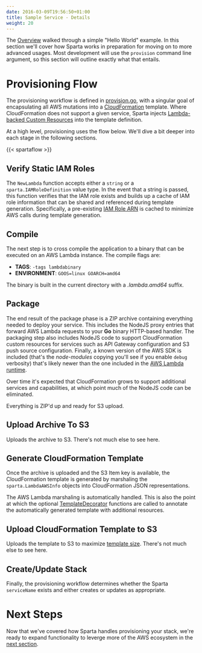 ```yaml
---
date: 2016-03-09T19:56:50+01:00
title: Sample Service - Details
weight: 20
---
```


The [Overview](/docs/intro_example) walked through a simple "Hello World" example.  In this section we'll cover how Sparta works in preparation for moving on to more advanced usages.  Most development will use the `provision` command line argument, so this section will outline exactly what that entails.

# Provisioning Flow

The provisioning workflow is defined in [provision.go](https://github.com/mweagle/Sparta/blob/master/provision.go), with a singular goal of encapsulating all AWS mutations into a [CloudFormation](http://docs.aws.amazon.com/AWSCloudFormation/latest/UserGuide/Welcome.html) template.  Where CloudFormation does not support a given service, Sparta injects [Lambda-backed Custom Resources](http://docs.aws.amazon.com/AWSCloudFormation/latest/UserGuide/template-custom-resources-lambda.html) into the template definition.

At a high level, provisioning uses the flow below.  We'll dive a bit deeper into each stage in the following sections.

{{< spartaflow >}}

## Verify Static IAM Roles
The `NewLambda` function accepts either a `string` or a `sparta.IAMRoleDefinition` value type.  In the event that a string is passed, this function verifies that the IAM role exists and builds up a cache of IAM role information that can be shared and referenced during template generation. Specifically, a pre-existing [IAM Role ARN](http://docs.aws.amazon.com/IAM/latest/UserGuide/reference_identifiers.html#identifiers-arns) is cached to minimize AWS calls during template generation.

## Compile
The next step is to cross compile the application to a binary that can be executed on an AWS Lambda instance.  The compile flags are:

  * **TAGS**:         `-tags lambdabinary`
  * **ENVIRONMENT**:  `GOOS=linux GOARCH=amd64`

The binary is built in the current directory with a _.lambda.amd64_ suffix.

## Package

The end result of the package phase is a ZIP archive containing everything needed to deploy your service.
This includes the NodeJS proxy entries that forward AWS Lambda requests to your **Go** binary HTTP-based handler.  The packaging step also includes NodeJS code to support CloudFormation custom resources for services such as
API Gateway configuration and S3 push source configuration.  Finally, a known version of the AWS SDK is included (that's the _node-modules_ copying you'll see if you enable `debug` verbosity) that's likely newer than the one included in the [AWS Lambda runtime](https://aws.amazon.com/releasenotes/AWS-Lambda).

Over time it's expected that CloudFormation grows to support additional services and capabilities, at which point much of the NodeJS code can be eliminated.

Everything is ZIP'd up and ready for S3 upload.

## Upload Archive To S3

Uploads the archive to S3.  There's not much else to see here.

## Generate CloudFormation Template

Once the archive is uploaded and the S3 Item key is available, the  CloudFormation template is generated by marshaling the `sparta.LambdaAWSInfo` objects into CloudFormation JSON representations.

The AWS Lambda marshaling is automatically handled.  This is also the point at which the optional [TemplateDecorator](https://github.com/mweagle/Sparta/blob/master/sparta.go#L192) functions are called to annotate the automatically generated template with additional resources.

## Upload CloudFormation Template to S3

Uploads the template to S3 to maximize [template size](http://docs.aws.amazon.com/AWSCloudFormation/latest/UserGuide/cloudformation-limits.html).  There's not much else to see here.

## Create/Update Stack

Finally, the provisioning workflow determines whether the Sparta `serviceName` exists and either creates or updates as appropriate.

# Next Steps

Now that we've covered how Sparta handles provisioning your stack, we're ready to expand functionality to leverge more of the AWS ecosystem in the [next section](/docs/eventsources/).
